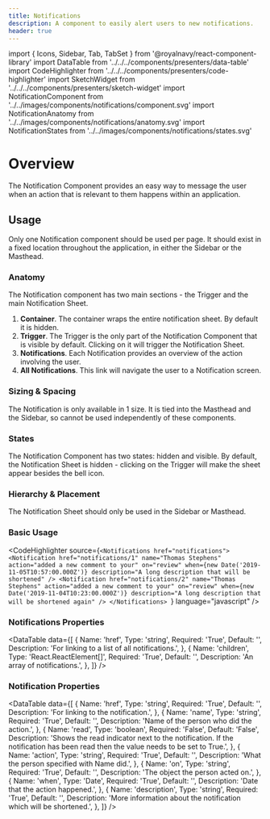 ```yaml
---
title: Notifications
description: A component to easily alert users to new notifications.
header: true
---
```


import { Icons, Sidebar, Tab, TabSet } from '@royalnavy/react-component-library'
import DataTable from '../../../components/presenters/data-table'
import CodeHighlighter from '../../../components/presenters/code-highlighter'
import SketchWidget from '../../../components/presenters/sketch-widget'
import NotificationComponent from '../../images/components/notifications/component.svg'
import NotificationAnatomy from '../../images/components/notifications/anatomy.svg'
import NotificationStates from '../../images/components/notifications/states.svg'

# Overview
The Notification Component provides an easy way to message the user when an action that is relevant to them happens within an application.

<NotificationComponent />

## Usage
Only one Notification component should be used per page. It should exist in a fixed location throughout the application, in either the Sidebar or the Masthead.

<TabSet>

<Tab title="Design">

<SketchWidget name="Notifications" href="/standards-toolkit.sketch" />

### Anatomy

<NotificationAnatomy />

  The Notification component has two main sections - the Trigger and the main Notification Sheet.

  1. **Container**. The container wraps the entire notification sheet. By default it is hidden.
  2. **Trigger**. The Trigger is the only part of the Notification Component that is visible by default. Clicking on it will trigger the Notification Sheet.
  3. **Notifications**. Each Notification provides an overview of the action involving the user.
  4. **All Notifications**. This link will navigate the user to a Notification screen.
  
### Sizing & Spacing
The Notification is only available in 1 size. It is tied into the Masthead and the Sidebar, so cannot be used independently of these components.

### States

<NotificationStates />

The Notification Component has two states: hidden and visible. By default, the Notification Sheet is hidden - clicking on the Trigger will make the sheet appear besides the bell icon.

### Hierarchy & Placement
The Notification Sheet should only be used in the Sidebar or Masthead.

</Tab>


<Tab title="Develop">

### Basic Usage
<CodeHighlighter source={`<Notifications href="notifications">
  <Notification
    href="notifications/1"
    name="Thomas Stephens"
    action="added a new comment to your"
    on="review"
    when={new Date('2019-11-05T10:57:00.000Z')}
    description="A long description that will be shortened"
  />
  <Notification
    href="notifications/2"
    name="Thomas Stephens"
    action="added a new comment to your"
    on="review"
    when={new Date('2019-11-04T10:23:00.000Z')}
    description="A long description that will be shortened again"
  />
</Notifications>
`} language="javascript" />

### Notifications Properties
<DataTable data={[
  {
    Name: 'href',
    Type: 'string',
    Required: 'True',
    Default: '',
    Description: 'For linking to a list of all notifications.',
  },
  {
    Name: 'children',
    Type: 'React.ReactElement<NotificationProps>[]',
    Required: 'True',
    Default: '',
    Description: 'An array of notifications.',
  },
]} />

### Notification Properties
<DataTable data={[
  {
    Name: 'href',
    Type: 'string',
    Required: 'True',
    Default: '',
    Description: 'For linking to the notification.',
  },
  {
    Name: 'name',
    Type: 'string',
    Required: 'True',
    Default: '',
    Description: 'Name of the person who did the action.',
  },
  {
    Name: 'read',
    Type: 'boolean',
    Required: 'False',
    Default: 'False',
    Description: 'Shows the read indicator next to the notification. If the notification has been read then the value needs to be set to True.',
  },
  {
    Name: 'action',
    Type: 'string',
    Required: 'True',
    Default: '',
    Description: 'What the person specified with Name did.',
  },
  {
    Name: 'on',
    Type: 'string',
    Required: 'True',
    Default: '',
    Description: 'The object the person acted on.',
  },
  {
    Name: 'when',
    Type: 'Date',
    Required: 'True',
    Default: '',
    Description: 'Date that the action happened.',
  },
  {
    Name: 'description',
    Type: 'string',
    Required: 'True',
    Default: '',
    Description: 'More information about the notification which will be shortened.',
  },
]} />

</Tab>

</TabSet>

